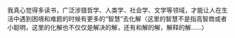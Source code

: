 我真心觉得多读书，广泛涉猎哲学、人类学、社会学、文学等领域，才能让人在生活中遇到困境和难题的时候有更多的“智慧”去化解（这里的智慧不是指高智商或者小聪明，这里的化解也不仅仅是解决的解，还有和解的解，解释的解……）